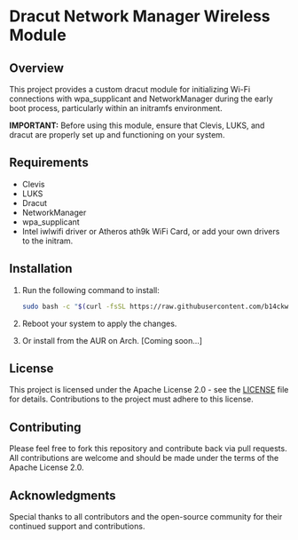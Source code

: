 # Dracut Network Manager Wireless Module

## Overview

This project provides a custom dracut module for initializing Wi-Fi connections with wpa_supplicant and NetworkManager during the early boot process, particularly within an initramfs environment.

**IMPORTANT:** Before using this module, ensure that Clevis, LUKS, and dracut are properly set up and functioning on your system.

## Requirements

- Clevis
- LUKS
- Dracut
- NetworkManager
- wpa_supplicant
- Intel iwlwifi driver or Atheros ath9k WiFi Card, or add your own drivers to the initram.

## Installation

1. Run the following command to install:
    ```bash
    sudo bash -c "$(curl -fsSL https://raw.githubusercontent.com/b14ckw1d0w/dracut-network-manager-wireless/main/main/install.sh)"
    ```

2. Reboot your system to apply the changes.

3. Or install from the AUR on Arch. [Coming soon...]

## License

This project is licensed under the Apache License 2.0 - see the [LICENSE](LICENSE) file for details. Contributions to the project must adhere to this license.

## Contributing

Please feel free to fork this repository and contribute back via pull requests. All contributions are welcome and should be made under the terms of the Apache License 2.0.

## Acknowledgments

Special thanks to all contributors and the open-source community for their continued support and contributions.



